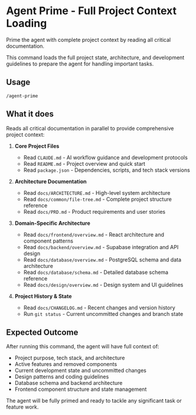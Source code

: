 # Agent Prime - Full Project Context Loading

Prime the agent with complete project context by reading all critical documentation.

This command loads the full project state, architecture, and development guidelines to prepare the agent for handling important tasks.

## Usage
```
/agent-prime
```

## What it does

Reads all critical documentation in parallel to provide comprehensive project context:

1. **Core Project Files**
   - Read `CLAUDE.md` - AI workflow guidance and development protocols
   - Read `README.md` - Project overview and quick start
   - Read `package.json` - Dependencies, scripts, and tech stack versions

2. **Architecture Documentation**
   - Read `docs/ARCHITECTURE.md` - High-level system architecture
   - Read `docs/common/file-tree.md` - Complete project structure reference
   - Read `docs/PRD.md` - Product requirements and user stories

3. **Domain-Specific Architecture**
   - Read `docs/frontend/overview.md` - React architecture and component patterns
   - Read `docs/backend/overview.md` - Supabase integration and API design
   - Read `docs/database/overview.md` - PostgreSQL schema and data architecture
   - Read `docs/database/schema.md` - Detailed database schema reference
   - Read `docs/design/overview.md` - Design system and UI guidelines

4. **Project History & State**
   - Read `docs/CHANGELOG.md` - Recent changes and version history
   - Run `git status` - Current uncommitted changes and branch state

## Expected Outcome

After running this command, the agent will have full context of:
- Project purpose, tech stack, and architecture
- Active features and removed components
- Current development state and uncommitted changes
- Design patterns and coding guidelines
- Database schema and backend architecture
- Frontend component structure and state management

The agent will be fully primed and ready to tackle any significant task or feature work.